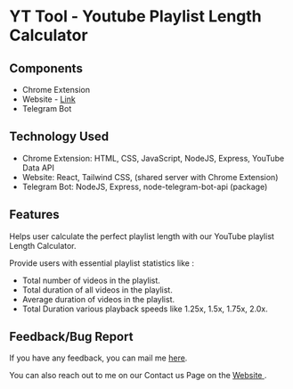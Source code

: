 # YT Tool - Youtube Playlist Length Calculator

## Components

- Chrome Extension
- Website - [ Link ](https://yt-playlist-length-calculator.vercel.app/)
- Telegram Bot

## Technology Used

- Chrome Extension: HTML, CSS, JavaScript, NodeJS, Express, YouTube Data API
- Website: React, Tailwind CSS, (shared server with Chrome Extension)
- Telegram Bot: NodeJS, Express, node-telegram-bot-api (package)

## Features

Helps user calculate the perfect playlist length with our YouTube playlist Length Calculator.

Provide users with essential playlist statistics like :

- Total number of videos in the playlist.
- Total duration of all videos in the playlist.
- Average duration of videos in the playlist.
- Total Duration various playback speeds like 1.25x, 1.5x, 1.75x, 2.0x.

## Feedback/Bug Report

If you have any feedback, you can mail me [here](mailto:amanhacks4u@gmail.com).

You can also reach out to me on our Contact us Page on the [ Website ](https://yt-playlist-length-calculator.vercel.app/).
